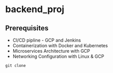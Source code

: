# backend_proj
## Prerequisites
- CI/CD pipline - GCP and Jenkins
- Containerization with Docker and Kubernetes
- Microservices Architecture with GCP
- Networking Configuration with Linux & GCP

```
git clone
```